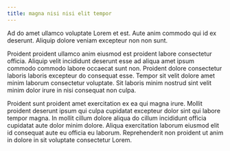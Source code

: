 ```yaml
---
title: magna nisi nisi elit tempor
---
```


Ad do amet ullamco voluptate Lorem et est. Aute anim commodo qui id ex deserunt. Aliquip dolore veniam excepteur non non sunt.

Proident proident ullamco anim eiusmod est proident labore consectetur officia. Aliquip velit incididunt deserunt esse ad aliqua amet ipsum commodo commodo labore occaecat sunt non. Proident dolore consectetur laboris laboris excepteur do consequat esse. Tempor sit velit dolore amet minim laborum consectetur voluptate. Sit laboris minim nostrud sint velit minim dolor irure in nisi consequat non culpa.

Proident sunt proident amet exercitation ex ea qui magna irure. Mollit proident deserunt ipsum qui culpa cupidatat excepteur dolor sint qui labore tempor magna. In mollit cillum dolore aliqua do cillum incididunt officia cupidatat aute dolor minim dolore. Aliqua exercitation laborum eiusmod elit id consequat aute eu officia eu laborum. Reprehenderit non proident ut anim in dolore in sit voluptate consectetur Lorem.